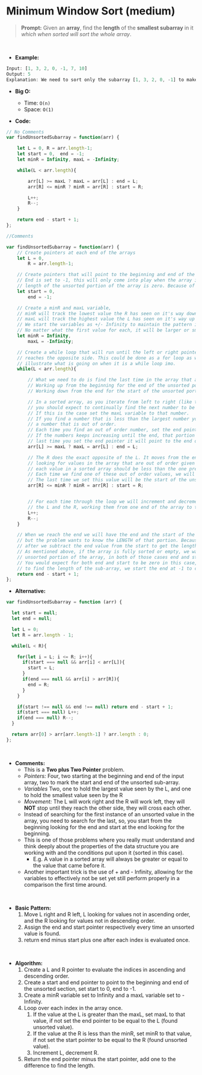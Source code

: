 # Minimum Window Sort (medium)

> **Prompt:** Given an **array**, find the **length** of the **smallest subarray** in it *which when sorted will sort the whole array*.
<br>

- **Example:**

```js
Input: [1, 3, 2, 0, -1, 7, 10]
Output: 5
Explanation: We need to sort only the subarray [1, 3, 2, 0, -1] to make the whole array sorted
```

- **Big O:**
  - Time: `O(n)`
  - Space: `O(1)`

- **Code:**

```js
// No Comments
var findUnsortedSubarray = function(arr) {

    let L = 0, R = arr.length-1;
    let start = 0,  end = -1;
    let minR = Infinity, maxL = -Infinity;

    while(L < arr.length){

        arr[L] >= maxL ? maxL = arr[L] : end = L;
        arr[R] <= minR ? minR = arr[R] : start = R;

        L++;
        R--;
    }

    return end - start + 1;
};

//Comments

var findUnsortedSubarray = function(arr) {
    // Create pointers at each end of the arrays
    let L = 0, 
        R = arr.length-1;

    // Create pointers that will point to the beginning and end of the unsorted portion of the array
    // End is set to -1, this will only come into play when the array is sorted and therefore the 
    // length of the unsorted portion of the array is zero. Because of the way the return is set up with a +1, it will balance out to 0.
    let start = 0,  
        end = -1;

    // Create a minR and maxL variable, 
    // minR will track the lowest value the R has seen on it's way down the array.
    // maxL will track the highest value the L has seen on it's way up the array.
    // We start the variables as +/- Infinity to maintain the pattern in the loop
    // No matter what the first value for each, it will be larger or smaller respectively.
    let minR = Infinity, 
        maxL = -Infinity;

    // Create a while loop that will run until the left or right pointer (pick one, they will move at the same rate) 
    // reaches the opposite side. This could be done as a for loop as well, but it helps to 
    // illustrate what is going on when it is a while loop imo.
    while(L < arr.length){

        // What we need to do is find the last time in the array that a value is out of order,
        // Working up from the beginning for the end of the unsorted portion, and 
        // Working down from the end for the start of the unsorted portion.

        // In a sorted array, as you iterate from left to right (like the L pointer does), 
        // you should expect to continually find the next number to be equal to or greater than the last.
        // If this is the case set the maxL variable to that number.
        // If you find a number that is less than the largest number you have seen, it means you have found 
        // a number that is out of order.
        // Each time you find an out of order number, set the end pointer to that index, as you continue
        // If the numbers keeps increasing until the end, that portion of the array is sorted, therefore the
        // last time you set the end pointer it will point to the end of the unsorted portion of the array.
        arr[L] >= maxL ? maxL = arr[L] : end = L;

        // The R does the exact opposite of the L. It moves from the end of the array in descending order
        // looking for values in the array that are out of order given that when you move right to left, 
        // each value in a sorted array should be less than the one previous. 
        // Each time we find one of these out of order values, we will set the start pointer to be the current R value. 
        // The last time we set this value will be the start of the unsorted portion of the array. 
        arr[R] <= minR ? minR = arr[R] : start = R;


        // For each time through the loop we will increment and decrement
        // the L and the R, working them from one end of the array to the other.
        L++;
        R--;
    }

    // When we reach the end we will have the end and the start of the unsorted portion of the array
    // but the problem wants to know the LENGTH of that portion. Because arrays are zero indexed, we need to add one 
    // after we subtract the end value from the start to get the length. 
    // As mentioned above, if the array is fully sorted or empty, we want to return 0, as that is the length of the 
    // unsorted portion of the array, in both of those cases end and start will not have been updated 
    // You would expect for both end and start to be zero in this case, however, because we have to adjust 
    // to find the length of the sub-array, we start the end at -1 to counter this and return zero
    return end - start + 1;
};
 ```

- **Alternative:**

```js
var findUnsortedSubarray = function (arr) {

  let start = null; 
  let end = null;

  let L = 0;
  let R = arr.length - 1;

  while(L < R){

    for(let i = L; i <= R; i++){
      if(start === null && arr[i] < arr[L]){
        start = L;
      }
      if(end === null && arr[i] > arr[R]){
        end = R;
      } 
    }

    if(start !== null && end !== null) return end - start + 1; 
    if(start === null) L++;
    if(end === null) R--;
  }

  return arr[0] > arr[arr.length-1] ? arr.length : 0;
};
```

<br>

- **Comments:**
  - This is a **Two plus Two Pointer** problem.
  - *Pointers:* Four, two starting at the beginning and end of the input array, two to mark the start and end of the unsorted sub-array.
  - *Variables* Two, one to hold the largest value seen by the L, and one to hold the smallest value seen by the R
  - *Movement:* The L will work right and the R will work left, they will **NOT** stop until they reach the other side, they will cross each other.
  - Instead of searching for the first instance of an unsorted value in the array, you need to search for the last, so, you start from the beginning looking for the end and start at the end looking for the beginning.
  - This is one of those problems where you really must understand and think deeply about the properties of the data structure you are working with and the conditions put upon it (sorted in this case).
    - E.g. A value in a sorted array will always be greater or equal to the value that came before it.
  - Another important trick is the use of + and - Infinity, allowing for the variables to effectively not be set yet still perform properly in a comparison the first time around.


<br>

- **Basic Pattern:**
  1. Move L right and R left, L looking for values not in ascending order, and the R looking for values not in descending order.
  2. Assign the end and start pointer respectively every time an unsorted value is found.
  3. return end minus start plus one after each index is evaluated once.


 <br>

- **Algorithm:**
  1. Create a L and R pointer to evaluate the indices in ascending and descending order.
  2. Create a start and end pointer to point to the beginning and end of the unsorted section, set start to 0, end to -1.
  3. Create a minR variable set to Infinity and a maxL variable set to -Infinity.
  4. Loop over each index in the array once.
     1. If the value at the L is greater than the maxL, set maxL to that value, if not set the end pointer to be equal to the L (found unsorted value).
     2. If the value at the R is less than the minR, set minR to that value, if not set the start pointer to be equal to the R (found unsorted value).
     3. Increment L, decrement R.
  5. Return the end pointer minus the start pointer, add one to the difference to find the length.